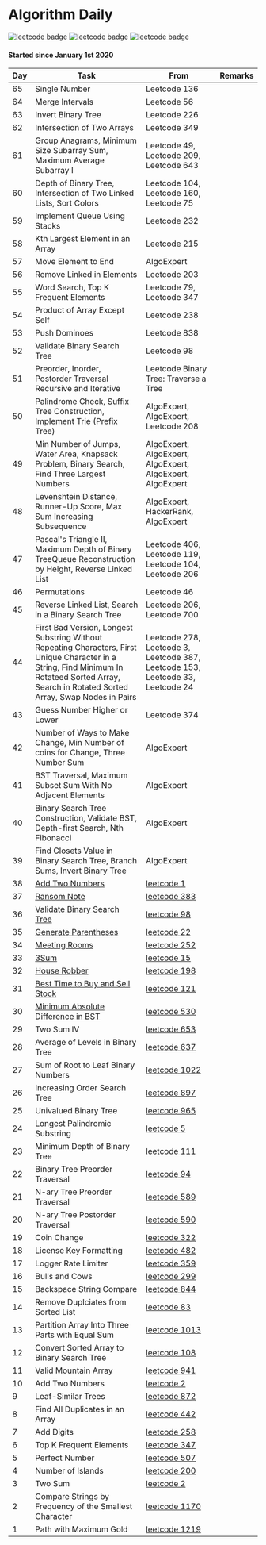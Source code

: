 Algorithm Daily
===

[![leetcode badge](https://leetcode-badge.chyroc.cn/?name=dpmontes&leetcode_badge_style=leetcode%20|%20solved/total-{{.solved_question}}/{{.all_question}}-{{if%20le%20.solved_question_rate_float%200.3}}red.svg{{else%20if%20le%20.solved_question_rate_float%200.5}}yellow.svg{{else}}green.svg{{end}}&refresh=true)](https://leetcode.com/dpmontes/)
[![leetcode badge](https://leetcode-badge.chyroc.cn/?name=dpmontes&leetcode_badge_style=leetcode%20|%20submission-{{.accepted_submission_rate}}-{{%20if%20le%20.accepted_submission_rate_float%200.3}}red{{%20else%20if%20le%20.solved_question_rate_float%200.6}}green{{%20else%20}}yellow{{%20end%20}}.svg&refresh=true)](https://leetcode.com/dpmontes/)
[![leetcode badge](https://leetcode-badge.chyroc.cn/?name=dpmontes&leetcode_badge_style=leetcode%20|%20ranking-{{.ranking}}-green.svg&refresh=true)](https://leetcode.com/dpmontes/)

#### Started since January 1st 2020

| Day  | Task | From | Remarks |
| --- | --- | --- | --- |
| 65 | Single Number | Leetcode 136 | |
| 64 | Merge Intervals | Leetcode 56 | |
| 63 | Invert Binary Tree | Leetcode 226 | |
| 62 | Intersection of Two Arrays | Leetcode 349 | |
| 61 | Group Anagrams, Minimum Size Subarray Sum, Maximum Average Subarray I | Leetcode 49, Leetcode 209, Leetcode 643 | |
| 60 | Depth of Binary Tree, Intersection of Two Linked Lists, Sort Colors | Leetcode 104, Leetcode 160, Leetcode 75 | |
| 59 | Implement Queue Using Stacks | Leetcode 232 | |
| 58 | Kth Largest Element in an Array | Leetcode 215 | |
| 57 | Move Element to End | AlgoExpert | |
| 56 | Remove Linked in Elements | Leetcode 203 | |
| 55 | Word Search, Top K Frequent Elements | Leetcode 79, Leetcode 347 | |
| 54 | Product of Array Except Self | Leetcode 238 | |
| 53 | Push Dominoes | Leetcode 838 | |
| 52 | Validate Binary Search Tree | Leetcode 98 | |
| 51 | Preorder, Inorder, Postorder Traversal Recursive and Iterative | Leetcode Binary Tree: Traverse a Tree | |
| 50 | Palindrome Check, Suffix Tree Construction, Implement Trie (Prefix Tree) | AlgoExpert, AlgoExpert, Leetcode 208 | |
| 49 | Min Number of Jumps, Water Area, Knapsack Problem, Binary Search, Find Three Largest Numbers | AlgoExpert, AlgoExpert, AlgoExpert, AlgoExpert, AlgoExpert | |
| 48 | Levenshtein Distance, Runner-Up Score, Max Sum Increasing Subsequence | AlgoExpert, HackerRank, AlgoExpert | |
| 47 | Pascal's Triangle II, Maximum Depth of Binary TreeQueue Reconstruction by Height, Reverse Linked List | Leetcode 406, Leetcode 119, Leetcode 104, Leetcode 206 | |
| 46 | Permutations | Leetcode 46 | |
| 45 | Reverse Linked List, Search in a Binary Search Tree | Leetcode 206, Leetcode 700 | |
| 44 | First Bad Version, Longest Substring Without Repeating Characters, First Unique Character in a String, Find Minimum In Rotateed Sorted Array, Search in Rotated Sorted Array, Swap Nodes in Pairs | Leetcode 278, Leetcode 3, Leetcode 387, Leetcode 153, Leetcode 33, Leetcode 24 | |
| 43 | Guess Number Higher or Lower | Leetcode 374 | |
| 42 | Number of Ways to Make Change, Min Number of coins for Change, Three Number Sum | AlgoExpert | |
| 41 | BST Traversal, Maximum Subset Sum With No Adjacent Elements | AlgoExpert | |
| 40 | Binary Search Tree Construction, Validate BST, Depth-first Search, Nth Fibonacci | AlgoExpert | |
| 39 | Find Closets Value in Binary Search Tree, Branch Sums, Invert Binary Tree | AlgoExpert | |
| 38 | [Add Two Numbers](LeetCode/2-Add-Two-Numbers) | [leetcode 1](https://leetcode.com/problems/add-two-numbers/) | |
| 37 | [Ransom Note](LeetCode/383-Ransom-Note) | [leetcode 383](https://leetcode.com/problems/ransom-note/) | |
| 36 | [Validate Binary Search Tree](LeetCode/98-Validate-Binary-Search-Tree) | [leetcode 98](https://leetcode.com/problems/validate-binary-search-tree/) | |
| 35 | [Generate Parentheses](LeetCode/22-Generate-Parentheses) | [leetcode 22](https://leetcode.com/problems/generate-parentheses/) | |
| 34 | [Meeting Rooms](LeetCode/252-Meeting-Rooms) | [leetcode 252](https://leetcode.com/problems/meeting-rooms/) | |
| 33 | [3Sum](LeetCode/15-3Sum) | [leetcode 15](https://leetcode.com/problems/3sum/) | |
| 32 | [House Robber](/LeetCode/198-House-Robber) | [leetcode 198](https://leetcode.com/problems/house-robber/) | |
| 31 | [Best Time to Buy and Sell Stock](/LeetCode/121-Best-Time-to-Buy-and-Sell-Stock) | [leetcode 121](https://leetcode.com/problems/best-time-to-buy-and-sell-stock/) | |
| 30 | [Minimum Absolute Difference in BST](/LeetCode/530-Minimum-Absolute-Difference-in-BST) | [leetcode 530](https://leetcode.com/problems/minimum-absolute-difference-in-bst/) | |
| 29 | Two Sum IV | [leetcode 653](https://leetcode.com/problems/two-sum-iv-input-is-a-bst/) | |
| 28 | Average of Levels in Binary Tree | [leetcode 637](https://leetcode.com/problems/average-of-levels-in-binary-tree/) | |
| 27 | Sum of Root to Leaf Binary Numbers | [leetcode 1022](https://leetcode.com/problems/sum-of-root-to-leaf-binary-numbers/) | |
| 26 | Increasing Order Search Tree | [leetcode 897](https://leetcode.com/problems/increasing-order-search-tree/) | |
| 25 | Univalued Binary Tree | [leetcode 965](https://leetcode.com/problems/univalued-binary-tree/) | |
| 24 | Longest Palindromic Substring | [leetcode 5](https://leetcode.com/problems/longest-palindromic-substring/) | |
| 23 | Minimum Depth of Binary Tree | [leetcode 111](https://leetcode.com/problems/minimum-depth-of-binary-tree/) | |
| 22 | Binary Tree Preorder Traversal | [leetcode 94](https://leetcode.com/problems/binary-tree-inorder-traversal/) | |
| 21 | N-ary Tree Preorder Traversal | [leetcode 589](https://leetcode.com/problems/n-ary-tree-preorder-traversal/) | |
| 20 | N-ary Tree Postorder Traversal | [leetcode 590](https://leetcode.com/problems/n-ary-tree-postorder-traversal/) | |
| 19 | Coin Change | [leetcode 322](https://leetcode.com/problems/coin-change/) | |
| 18 | License Key Formatting | [leetcode 482](https://leetcode.com/problems/license-key-formatting/) | |
| 17 | Logger Rate Limiter | [leetcode 359](https://leetcode.com/problems/logger-rate-limiter/) | |
| 16 | Bulls and Cows | [leetcode 299](https://leetcode.com/problems/bulls-and-cows/) | |
| 15 | Backspace String Compare | [leetcode 844](https://leetcode.com/problems/backspace-string-compare/) | |
| 14 | Remove Duplciates from Sorted List | [leetcode 83](https://leetcode.com/problems/remove-duplicates-from-sorted-list/) | |
| 13 | Partition Array Into Three Parts with Equal Sum | [leetcode 1013](https://leetcode.com/problems/partition-array-into-three-parts-with-equal-sum/) | |
| 12 | Convert Sorted Array to Binary Search Tree | [leetcode 108](https://leetcode.com/problems/convert-sorted-array-to-binary-search-tree/) | |
| 11 | Valid Mountain Array | [leetcode 941](https://leetcode.com/problems/valid-mountain-array/) | |
| 10 | Add Two Numbers | [leetcode 2](https://leetcode.com/problems/add-two-numbers/) | |
| 9 | Leaf-Similar Trees | [leetcode 872](https://leetcode.com/problems/leaf-similar-trees/) | |
| 8 | Find All Duplicates in an Array | [leetcode 442](https://leetcode.com/problems/find-all-duplicates-in-an-array/) | |
| 7 | Add Digits | [leetcode 258](https://leetcode.com/problems/add-digits/) | |
| 6 | Top K Frequent Elements | [leetcode 347](https://leetcode.com/problems/top-k-frequent-elements/) | |
| 5 | Perfect Number | [leetcode 507](https://leetcode.com/problems/perfect-number/)| |
| 4 | Number of Islands | [leetcode 200](https://leetcode.com/problems/number-of-islands/)| |
| 3 | Two Sum | [leetcode 2](https://leetcode.com/problems/two-sum/) | |
| 2 | Compare Strings by Frequency of the Smallest Character | [leetcode 1170](https://leetcode.com/problems/compare-strings-by-frequency-of-the-smallest-character/) | |
| 1 | Path with Maximum Gold | [leetcode 1219](https://https://leetcode.com/problems/path-with-maximum-gold/) | |
